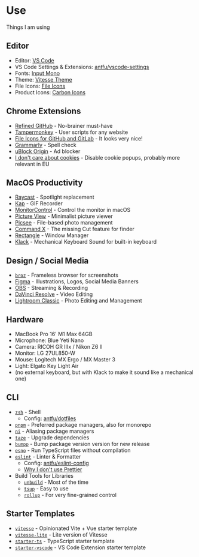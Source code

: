 # Use

Things I am using

## Editor

- Editor: [VS Code](https://code.visualstudio.com/)
- VS Code Settings & Extensions: [antfu/vscode-settings](https://github.com/antfu/vscode-settings)
- Fonts: [Input Mono](https://input.djr.com/)
- Theme: [Vitesse Theme](https://github.com/antfu/vscode-theme-vitesse)
- File Icons: [File Icons](https://marketplace.visualstudio.com/items?itemName=file-icons.file-icons)
- Product Icons: [Carbon Icons](https://github.com/antfu/vscode-icons-carbon)

## Chrome Extensions

- [Refined GitHub](https://chrome.google.com/webstore/detail/refined-github/hlepfoohegkhhmjieoechaddaejaokhf) - No-brainer must-have
- [Tampermonkey](https://chrome.google.com/webstore/detail/tampermonkey/dhdgffkkebhmkfjojejmpbldmpobfkfo) - User scripts for any website
- [File Icons for GitHub and GitLab](https://chrome.google.com/webstore/detail/file-icons-for-github-and/ficfmibkjjnpogdcfhfokmihanoldbfe) - It looks very nice!
- [Grammarly](https://chrome.google.com/webstore/detail/grammarly-grammar-checker/kbfnbcaeplbcioakkpcpgfkobkghlhen) - Spell check
- [uBlock Origin](https://chrome.google.com/webstore/detail/ublock-origin/cjpalhdlnbpafiamejdnhcphjbkeiagm) - Ad blocker
- [I don't care about cookies](https://chrome.google.com/webstore/detail/i-dont-care-about-cookies/fihnjjcciajhdojfnbdddfaoknhalnja) - Disable cookie popups, probably more relevant in EU

## MacOS Productivity

- [Raycast](https://raycast.com/) - Spotlight replacement
- [Kap](https://getkap.co/) - GIF Recorder
- [MonitorControl](https://github.com/MonitorControl/MonitorControl) - Control the monitor in macOS
- [Picture View](https://wl879.github.io/apps/picview/) - Minimalist picture viewer
- [Picsee](https://picsee.chitaner.com/) - File-based photo management
- [Command X](https://apps.apple.com/us/app/command-x/id6448461551?mt=12) - The missing Cut feature for finder
- [Rectangle](https://rectangleapp.com/) - Window Manager
- [Klack](https://tryklack.com/) - Mechanical Keyboard Sound for built-in keyboard

## Design / Social Media

- [`broz`](https://github.com/antfu/broz) - Frameless browser for screenshots
- [Figma](https://www.figma.com/) - Illustrations, Logos, Social Media Banners
- [OBS](https://obsproject.com/) - Streaming & Recording
- [DaVinci Resolve](https://www.blackmagicdesign.com/products/davinciresolve) - Video Editing
- [Lightroom Classic](https://www.adobe.com/products/photoshop-lightroom-classic.html) - Photo Editing and Management

## Hardware

- MacBook Pro 16' M1 Max 64GB
- Microphone: Blue Yeti Nano
- Camera: RICOH GR IIIx / Nikon Z6 II
- Monitor: LG 27UL850-W
- Mouse: Logitech MX Ergo / MX Master 3
- Light: Elgato Key Light Air
- (no external keyboard, but with Klack to make it sound like a mechanical one) 

## CLI

- [`zsh`](https://zsh.org/) - Shell
  - Config: [antfu/dotfiles](https://github.com/antfu/dotfiles)
- [`pnpm`](https://pnpm.io/) - Preferred package managers, also for monorepo
- [`ni`](https://github.com/antfu/ni) - Aliasing package managers
- [`taze`](https://github.com/antfu/taze) - Upgrade dependencies
- [`bumpp`](https://github.com/antfu/bumpp) - Bump package version version for new release
- [`esno`](https://github.com/esbuild-kit/esno) - Run TypeScript files without compilation
- [`eslint`](https://eslint.org/) - Linter & Formatter
  - Config: [antfu/eslint-config](https://github.com/antfu/eslint-config)
  - [Why I don't use Prettier](https://antfu.me/posts/why-not-prettier)
- Build Tools for Libraries
  - [`unbuild`](https://github.com/unjs/unbuild) - Most of the time
  - [`tsup`](https://github.com/egoist/tsup) - Easy to use
  - [`rollup`](https://rollupjs.org/) - For very fine-grained control

## Starter Templates

- [`vitesse`](https://github.com/antfu/vitesse) - Opinionated Vite + Vue starter template
- [`vitesse-lite`](https://github.com/antfu/vitesse-lite) - Lite version of Vitesse
- [`starter-ts`](https://github.com/antfu/starter-ts) - TypeScript starter template
- [`starter-vscode`](https://github.com/antfu/starter-vscode) - VS Code Extension starter template
